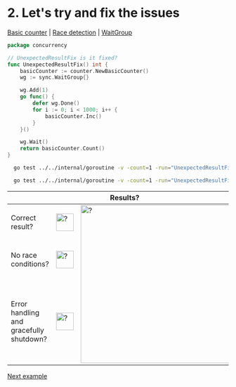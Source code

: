 # 2. Let's try and fix the issues

[Basic counter](counter/basic.md) | [Race detection](race/race.md) | [WaitGroup](../../internal/buildingblocks/sync/waitgroup/README.md)

```go
package concurrency

// UnexpectedResultFix is it fixed?
func UnexpectedResultFix() int {
	basicCounter := counter.NewBasicCounter()
	wg := sync.WaitGroup{}

	wg.Add(1)
	go func() {
		defer wg.Done()
		for i := 0; i < 1000; i++ {
			basicCounter.Inc()
		}
	}()

	wg.Wait()
	return basicCounter.Count()
}
```

```bash
  go test ../../internal/goroutine -v -count=1 -run="UnexpectedResultFix$" 
```

```bash
  go test ../../internal/goroutine -v -count=1 -run="UnexpectedResultFix$" -race 
```

<table>
<thead> 
  <tr> 
    <th colspan="3">Results?</th> 
  </tr>
</thead>
<tbody>
  <tr>
    <td>Correct result?</td>
    <td><img height="40" src="../images/yes.png" width="40" alt="?"/></td>
    <td rowspan="3"><img height="360" src="https://media.giphy.com/media/Od0QRnzwRBYmDU3eEO/giphy.gif" width="360" alt="?"/></td>
  </tr> 
  <tr>
    <td>No race conditions?</td>
    <td><img height="40" src="../images/yes.png" width="40" alt="?"/></td> 
  </tr>
  <tr>
    <td>Error handling and gracefully shutdown?</td>
    <td><img height="40" src="../images/question.svg" width="40" alt="?"/></td>
  </tr>
</tbody>
</table> 

[Next example](example_3.md)